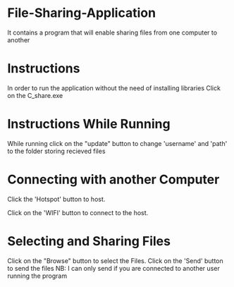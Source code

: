 # File-Sharing-Application
It contains a program that will enable sharing files from one computer to another

# Instructions
In order to run the application without the need of installing libraries Click on the C_share.exe

# Instructions While Running
While running click on the "update" button to change 'username' and 'path' to the folder storing recieved files

# Connecting with another Computer
Click the 'Hotspot' button to host.

Click on the 'WIFI' button to connect to the host.

# Selecting and Sharing Files
Click on the "Browse" button to select the Files.
Click on the 'Send' button to send the files 
NB: I can only send if you are connected to another user running the program
